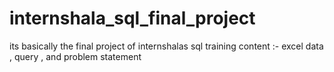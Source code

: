 # internshala_sql_final_project
its basically the final project of internshalas sql training content :- excel data , query , and problem statement 
